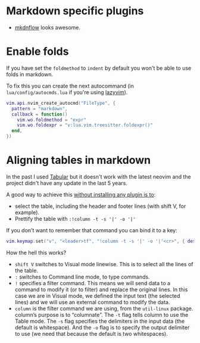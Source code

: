 # Markdown specific plugins

- [mkdnflow](https://github.com/jakewvincent/mkdnflow.nvim) looks awesome.

# Enable folds

If you have set the `foldmethod` to `indent` by default you won't be able to use folds in markdown.

To fix this you can create the next autocommand (in `lua/config/autocmds.lua` if you're using [lazyvim](lazyvim.md)).

```lua
vim.api.nvim_create_autocmd("FileType", {
  pattern = "markdown",
  callback = function()
    vim.wo.foldmethod = "expr"
    vim.wo.foldexpr = "v:lua.vim.treesitter.foldexpr()"
  end,
})
```

# Aligning tables in markdown

In the past I used [Tabular](https://github.com/godlygeek/tabular) but it doesn't work with the latest neovim and the project didn't have any update in the last 5 years.

A good way to achieve this [without installing any plugin is to](https://heitorpb.github.io/bla/format-tables-in-vim/):

- select the table, including the header and footer lines (with shift V, for example).
- Prettify the table with `:!column -t -s '|' -o '|'`

If you don't want to remember that command you can bind it to a key:

```lua
vim.keymap.set("v", "<leader>tf", "!column -t -s '|' -o '|'<cr>", { desc = "Format table" })
```

How the hell this works?

- `shift V` switches to Visual mode linewise. This is to select all the lines of the table.
- `:` switches to Command line mode, to type commands.
- `!` specifies a filter command. This means we will send data to a command to modify it (or to filter) and replace the original lines. In this case we are in Visual mode, we defined the input text (the selected lines) and we will use an external command to modify the data.
- `column` is the filter command we are using, from the `util-linux` package. column’s purpose is to “columnate”. The `-t` flag tells column to use the Table mode. The `-s` flag specifies the delimiters in the input data (the default is whitespace). And the `-o` flag is to specify the output delimiter to use (we need that because the default is two whitespaces).
